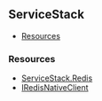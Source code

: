## ServiceStack

 - [Resources](#resources)

### Resources

 - [ServiceStack.Redis](https://github.com/ServiceStack/ServiceStack.Redis)
 - [IRedisNativeClient](https://github.com/ServiceStack/ServiceStack.Redis/wiki/IRedisNativeClient)
